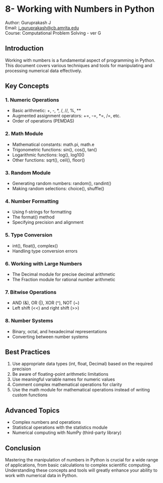 # 8- Working with Numbers in Python

Author: Guruprakash J  
Email: j_guruprakash@cb.amrita.edu  
Course: Computational Problem Solving - ver G

## Introduction
Working with numbers is a fundamental aspect of programming in Python. This document covers various techniques and tools for manipulating and processing numerical data effectively.

## Key Concepts

### 1. Numeric Operations
- Basic arithmetic: +, -, *, /, //, %, **
- Augmented assignment operators: +=, -=, *=, /=, etc.
- Order of operations (PEMDAS)

### 2. Math Module
- Mathematical constants: math.pi, math.e
- Trigonometric functions: sin(), cos(), tan()
- Logarithmic functions: log(), log10()
- Other functions: sqrt(), ceil(), floor()

### 3. Random Module
- Generating random numbers: random(), randint()
- Making random selections: choice(), shuffle()

### 4. Number Formatting
- Using f-strings for formatting
- The format() method
- Specifying precision and alignment

### 5. Type Conversion
- int(), float(), complex()
- Handling type conversion errors

### 6. Working with Large Numbers
- The Decimal module for precise decimal arithmetic
- The Fraction module for rational number arithmetic

### 7. Bitwise Operations
- AND (&), OR (|), XOR (^), NOT (~)
- Left shift (<<) and right shift (>>)

### 8. Number Systems
- Binary, octal, and hexadecimal representations
- Converting between number systems

## Best Practices
1. Use appropriate data types (int, float, Decimal) based on the required precision
2. Be aware of floating-point arithmetic limitations
3. Use meaningful variable names for numeric values
4. Comment complex mathematical operations for clarity
5. Use the math module for mathematical operations instead of writing custom functions

## Advanced Topics
- Complex numbers and operations
- Statistical operations with the statistics module
- Numerical computing with NumPy (third-party library)

## Conclusion
Mastering the manipulation of numbers in Python is crucial for a wide range of applications, from basic calculations to complex scientific computing. Understanding these concepts and tools will greatly enhance your ability to work with numerical data in Python.

